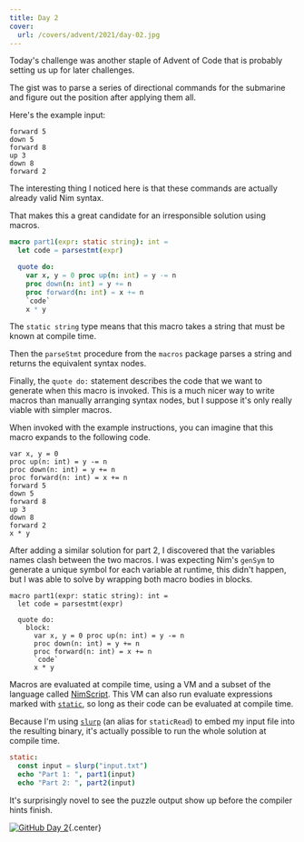 ```yaml
---
title: Day 2
cover:
  url: /covers/advent/2021/day-02.jpg
---
```


Today's challenge was another staple of Advent of Code that is probably setting us up for later challenges.

The gist was to parse a series of directional commands for the submarine and figure out the position after applying them all.

Here's the example input:

```
forward 5
down 5
forward 8
up 3
down 8
forward 2
```

The interesting thing I noticed here is that these commands are actually already valid Nim syntax.

That makes this a great candidate for an irresponsible solution using macros.

```nim
macro part1(expr: static string): int =
  let code = parsestmt(expr)

  quote do:
    var x, y = 0 proc up(n: int) = y -= n
    proc down(n: int) = y += n
    proc forward(n: int) = x += n
    `code`
    x * y
```

The `static string` type means that this macro takes a string that must be known at compile time.

Then the `parseStmt` procedure from the `macros` package parses a string and returns the equivalent syntax nodes.

Finally, the `quote do:` statement describes the code that we want to generate when this macro is invoked. This is a much nicer way to write macros than manually arranging syntax nodes, but I suppose it's only really viable with simpler macros.

When invoked with the example instructions, you can imagine that this macro expands to the following code.

```nim/4-9
var x, y = 0
proc up(n: int) = y -= n
proc down(n: int) = y += n
proc forward(n: int) = x += n
forward 5
down 5
forward 8
up 3
down 8
forward 2
x * y
```

After adding a similar solution for part 2, I discovered that the variables names clash between the two macros. I was expecting Nim's `genSym` to generate a unique symbol for each variable at runtime, this didn't happen, but I was able to solve by wrapping both macro bodies in blocks.


```nim/4
macro part1(expr: static string): int =
  let code = parsestmt(expr)

  quote do:
    block:
      var x, y = 0 proc up(n: int) = y -= n
      proc down(n: int) = y += n
      proc forward(n: int) = x += n
      `code`
      x * y
```

Macros are evaluated at compile time, using a VM and a subset of the language called [NimScript](https://nim-lang.org/docs/nims.html). This VM can also run evaluate expressions marked with [`static`](https://nim-lang.org/docs/manual.html#statements-and-expressions-static-statementslashexpression), so long as their code can be evaluated at compile time.

Because I'm using [`slurp`](https://nim-lang.org/docs/system.html#slurp%2Cstring) (an alias for `staticRead`) to embed my input file into the resulting binary, it's actually possible to run the whole solution at compile time.

```nim
static:
  const input = slurp("input.txt")
  echo "Part 1: ", part1(input)
  echo "Part 2: ", part2(input)
```

It's surprisingly novel to see the puzzle output show up before the compiler hints finish.

[![GitHub](/icons/github.svg) Day 2](https://github.com/danprince/advent-of-code/blob/master/2021/day-02/){.center}
